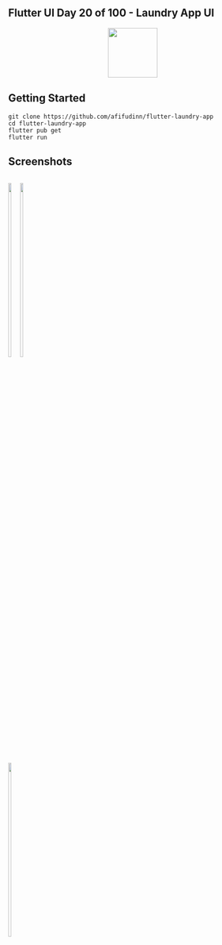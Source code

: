 ## Flutter UI Day 20 of 100 - Laundry App UI

<p align="center">
  <img src="https://avatars.githubusercontent.com/u/94339143?v=4" width=100/>
</p>

## Getting Started

```
git clone https://github.com/afifudinn/flutter-laundry-app
cd flutter-laundry-app
flutter pub get
flutter run
```

## Screenshots

<p style="float: left;">
  <img src="https://github.com/afifudinx/Flutter-Example/Old/flutter-laundry-app/blob/main/screenshots/1.png" width="30%"/>
  <img src="https://github.com/afifudinx/Flutter-Example/Old/flutter-laundry-app/blob/main/screenshots/2.png" width="30%"/>
  <img src="https://github.com/afifudinx/Flutter-Example/Old/flutter-laundry-app/blob/main/screenshots/3.png" width="30%"/>
</p>
